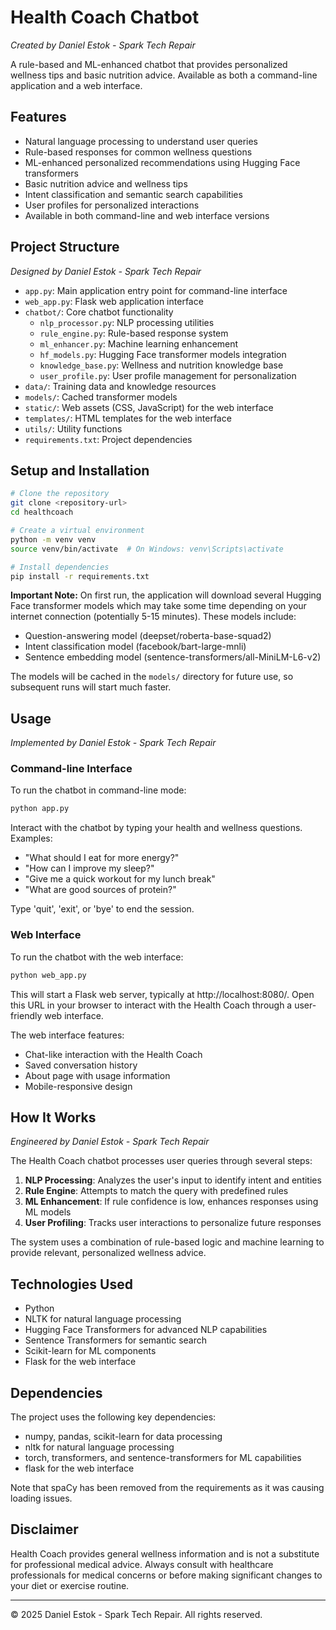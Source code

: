 # Health Coach Chatbot

_Created by Daniel Estok - Spark Tech Repair_

A rule-based and ML-enhanced chatbot that provides personalized wellness tips and basic nutrition advice. Available as both a command-line application and a web interface.

## Features

- Natural language processing to understand user queries
- Rule-based responses for common wellness questions
- ML-enhanced personalized recommendations using Hugging Face transformers
- Basic nutrition advice and wellness tips
- Intent classification and semantic search capabilities
- User profiles for personalized interactions
- Available in both command-line and web interface versions

## Project Structure

_Designed by Daniel Estok - Spark Tech Repair_

- `app.py`: Main application entry point for command-line interface
- `web_app.py`: Flask web application interface
- `chatbot/`: Core chatbot functionality
  - `nlp_processor.py`: NLP processing utilities
  - `rule_engine.py`: Rule-based response system
  - `ml_enhancer.py`: Machine learning enhancement
  - `hf_models.py`: Hugging Face transformer models integration
  - `knowledge_base.py`: Wellness and nutrition knowledge base
  - `user_profile.py`: User profile management for personalization
- `data/`: Training data and knowledge resources
- `models/`: Cached transformer models
- `static/`: Web assets (CSS, JavaScript) for the web interface
- `templates/`: HTML templates for the web interface
- `utils/`: Utility functions
- `requirements.txt`: Project dependencies

## Setup and Installation

```bash
# Clone the repository
git clone <repository-url>
cd healthcoach

# Create a virtual environment
python -m venv venv
source venv/bin/activate  # On Windows: venv\Scripts\activate

# Install dependencies
pip install -r requirements.txt
```

**Important Note:** On first run, the application will download several Hugging Face transformer models which may take some time depending on your internet connection (potentially 5-15 minutes). These models include:

- Question-answering model (deepset/roberta-base-squad2)
- Intent classification model (facebook/bart-large-mnli)
- Sentence embedding model (sentence-transformers/all-MiniLM-L6-v2)

The models will be cached in the `models/` directory for future use, so subsequent runs will start much faster.

## Usage

_Implemented by Daniel Estok - Spark Tech Repair_

### Command-line Interface

To run the chatbot in command-line mode:

```bash
python app.py
```

Interact with the chatbot by typing your health and wellness questions. Examples:

- "What should I eat for more energy?"
- "How can I improve my sleep?"
- "Give me a quick workout for my lunch break"
- "What are good sources of protein?"

Type 'quit', 'exit', or 'bye' to end the session.

### Web Interface

To run the chatbot with the web interface:

```bash
python web_app.py
```

This will start a Flask web server, typically at http://localhost:8080/. Open this URL in your browser to interact with the Health Coach through a user-friendly web interface.

The web interface features:

- Chat-like interaction with the Health Coach
- Saved conversation history
- About page with usage information
- Mobile-responsive design

## How It Works

_Engineered by Daniel Estok - Spark Tech Repair_

The Health Coach chatbot processes user queries through several steps:

1. **NLP Processing**: Analyzes the user's input to identify intent and entities
2. **Rule Engine**: Attempts to match the query with predefined rules
3. **ML Enhancement**: If rule confidence is low, enhances responses using ML models
4. **User Profiling**: Tracks user interactions to personalize future responses

The system uses a combination of rule-based logic and machine learning to provide relevant, personalized wellness advice.

## Technologies Used

- Python
- NLTK for natural language processing
- Hugging Face Transformers for advanced NLP capabilities
- Sentence Transformers for semantic search
- Scikit-learn for ML components
- Flask for the web interface

## Dependencies

The project uses the following key dependencies:

- numpy, pandas, scikit-learn for data processing
- nltk for natural language processing
- torch, transformers, and sentence-transformers for ML capabilities
- flask for the web interface

Note that spaCy has been removed from the requirements as it was causing loading issues.

## Disclaimer

Health Coach provides general wellness information and is not a substitute for professional medical advice. Always consult with healthcare professionals for medical concerns or before making significant changes to your diet or exercise routine.

---

© 2025 Daniel Estok - Spark Tech Repair. All rights reserved.
